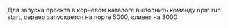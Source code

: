 Для запуска проекта в корневом каталоге выполнить команду npm run start, сервер запускается на порте 5000, клиент на 3000
